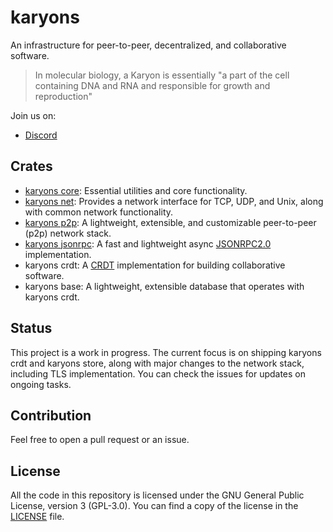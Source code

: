 # karyons

An infrastructure for peer-to-peer, decentralized, and collaborative software.

> In molecular biology, a Karyon is essentially "a part of the cell
> containing DNA and RNA and responsible for growth and reproduction"

Join us on:

- [Discord](https://discord.gg/xuXRcrkz3p)

## Crates 

- [karyons core](./core):  Essential utilities and core functionality.
- [karyons net](./net): Provides a network interface for TCP, UDP, and Unix,
  along with common network functionality. 
- [karyons p2p](./p2p): A lightweight, extensible, and customizable
  peer-to-peer (p2p) network stack.
- [karyons jsonrpc](./jsonrpc): A fast and lightweight async
  [JSONRPC2.0](https://www.jsonrpc.org/specification) implementation.
- karyons crdt: A [CRDT](https://en.wikipedia.org/wiki/Conflict-free_replicated_data_type) 
implementation for building collaborative software. 
- karyons base: A lightweight, extensible database that operates with karyons crdt.

## Status

This project is a work in progress. The current focus is on shipping karyons
crdt and karyons store, along with major changes to the network stack,
including TLS implementation. You can check the issues for updates on ongoing
tasks.

## Contribution

Feel free to open a pull request or an issue. 

## License

All the code in this repository is licensed under the GNU General Public
License, version 3 (GPL-3.0). You can find a copy of the license in the
[LICENSE](./LICENSE) file.

